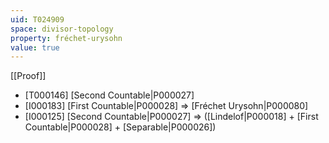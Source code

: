 ```yaml
---
uid: T024909
space: divisor-topology
property: fréchet-urysohn
value: true
---
```

[[Proof]]

* [T000146] [Second Countable|P000027]
* [I000183] [First Countable|P000028] => [Fréchet Urysohn|P000080]
* [I000125] [Second Countable|P000027] => ([Lindelof|P000018] + [First Countable|P000028] + [Separable|P000026])

